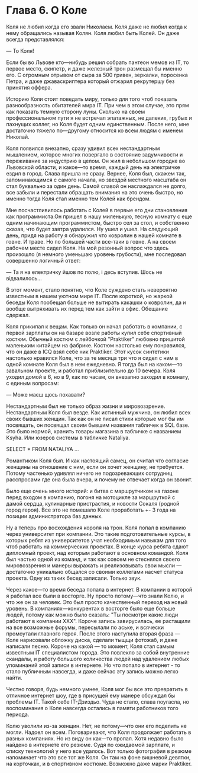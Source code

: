 # Глава 6. О Коле

Коля не любил когда его звали Николаем. Коля даже не любил когда к нему обращались называя Колян. Коля любил быть Колей. Он даже всегда представлялся:

— То Коля!

Если бы во Львове кто—нибудь решил собрать пантеон мемов из IT, то первое место, скипетр, и даже железный трон размещал бы именно его. С огромным отрывом от сыра за 500 гривен, зеркалки, поросенка Петра, и даже джаваскриптера который отжарил рекрутершу без принятия оффера.

Историю Коли стоит поведать миру, только для того чтоб показать разнообразность обитателей мира IT. При чем в этом случае, это прям как показать темную сторону луны. Сколько на своем профессиональном пути я не встречал эпатажных, не далеких, грубых и пахнущих коллег, но Коля будет одним единственным. После него, мне достаточно тяжело по—другому относится ко всем людям с именем Николай.

Коля появился внезапно, сразу удивил всех нестандартным мышлением, которое многих повергало в состояние задумчивости и переживание за индустрию в целом. Он жил в небольшом городке во Львовской области, и какое—то время, каждый день на электричке ездил в город. Слава пришла не сразу. Вернее, Коля был, скажем так, запоминающимся с самого начала, но звездой местного масштаба он стал буквально за один день. Самой славой он наслаждался не долго, все забыли и перестали обращать внимания на это очень быстро, но именно тогда Коля стал именно тем Колей как брендом.

Мне посчастливилось работать с Колей в первые его дни становления как программиста.Он пришел в нашу миленькую, тесную комнату с еще одним начинающим программистом, быстро сел за стол, и собственно сказав, что будет завтра удалился. Ну ушел и ушел. На следующий день, придя на работу я обнаружил что ковролин в нашей комнате в говне. И траве. Но по большей части все-таки в говне. А на своем рабочем месте сидел Коля. На мой резонный вопрос что здесь произошло (я немного уменьшаю уровень грубости), мне последовал совершенно логичный ответ:

— Та я на електричку йшов по полю, і десь вступив. Шось не відвалилось...

В этот момент, стало понятно, что Коле суждено стать невероятно известным в нашем уютном мире IT. После короткой, но жаркой беседы Коля пообещал больше не вытирать какашки о ковролин, да и вообще вытряхивать их перед тем как зайти в офис. Обещание сдержал.

Коля прикипал к вещам. Как только он начал работать в компании, с первой зарплаты он на базаре возле работы купил себе спортивный костюм. Обычный костюм с лейбочкой "Praktiker" любовно пришитой маленьким китайцем на фабрике. Костюм настолько ему понравился, что он даже в ICQ взял себе ник Praktiker. Этот кусок синтетики настолько нравился Коле, что за те месяца три что я сидел с ним в одной комнате Коля был в нем ежедневно. Я тогда был на каком—то завальном проекте, и работал приблизительно до 10 вечера. Коля уходил домой в 6, но в 9, как по часам, он внезапно заходил в комнату, с единым вопросам:

— Може маєш щось похавати? 

Нестандартным был не только образ жизни и мировоззрение. Нестандартным Коля был везде. Как истинный мужчина, он любил всех своих бывших женщин. Так как он не писал стихи которые мог бы им посвящать, он посвящал своим бывшим названия табличек в SQL базе. Это было нормой, хранить товары магазина в табличке с названием Ksyha. Или юзеров системы в табличке Nataliya.

SELECT * FROM NATALIYA ...

Романтиком Коля был. И как настоящий самец, он считал что согласие женщины на отношение с ним, если он хочет женщину, не требуется. Потому частенько удивлял ничего не подозревающих сотрудниц расспросами где она была вчера, и почему не отвечает когда он звонит.

Было еще очень много историй: и битва с маршрутчиком на газоне перед входом в компанию, погоня на мотоцикле за маршруткой с дамой сердца, кулинарные пристрастия, и новости Сокаля (родной город героя). Все это не помешало Коле проработать +- 3 года на позиции администратора баз данных.

Ну а теперь про восхождения короля на трон. Коля попал в компанию через университет при компании. Это такие подготовительные курсы, в которых ребят из университетов учат необходимым навыкам для того чтоб работать на коммерческих проектах. В конце курса ребята сдают дипломный проект, над которым работают в основном командой. Коля был частью одной из команд, и так как совсем не стеснялся своего мировоззрения и манеры выражать и реализовывать свои мысли — достаточно уникально общался со своими коллегами насчет статуса проекта. Одну из таких бесед записали. Только звук.

Через какое—то время беседа попала в интернет. В компании в которой я работал все были в восторге. Ну просто потому—что знали Колю, и что же он за человек. Это был просто качественный переход на новый уровень. В компаниях—конкурентах в восторге было еще больше людей, потому как можно было сказать: "Ты посмотри какие люди работают в компании XXX". Короче запись завирусилась, ее растащили на все возможные форумы, пересылали по аське, и всячески промоутали главного героя. После этого наступила вторая фраза — Коле нарисовали обложку диска, сделали тыщщи фотожаб, и даже написали песню. Короче на какой — то момент, Коля стал самым известным IT специалистом города. Это повлекло за собой внутренние скандалы, и работу большого количества людей над удалением любых упоминаний этой записи в интернете. Но что попало в интернет - то стало публичным навсегда, и даже сейчас эту запись можно легко найти.

Честно говоря, будь немного умнее, Коля мог бы все это превратить в отличное интернет шоу, где в присущей ему манере обсуждал бы проблемы IT. Такой себе IT-Дзиздьо. Чуда не стало, слава поугасла, но воспоминания о Коле навсегда остались в памяти работников того периода.

Колю уволили из-за женщин. Нет, не потому—что они его поделить не могли. Надоел он всем. Поговаривают, что Коля продолжает работать в разных компаниях. Но из виду он как—то пропал. Хотя недавно было найдено в интернете его резюме. Судя по ожидаемой зарплате, и списку технологий у него все удалось. Вот только фотография в резюме напоминает что это все тот же Коля. Он там на фоне вишневой девятки, на корточках, и в спортивном костюме. Возможно даже марки Praktiker.

